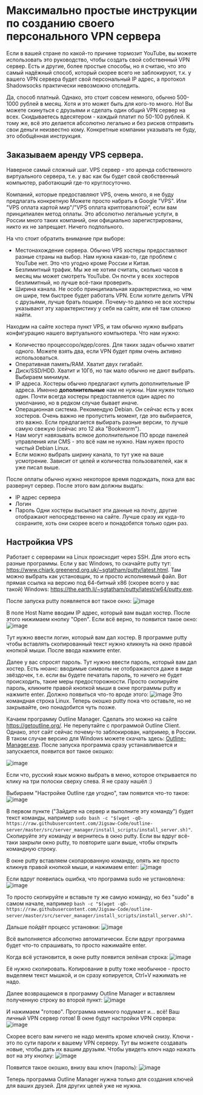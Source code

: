 # Максимально простые инструкции по созданию своего персонального VPN сервера

Если в вашей стране по какой-то причине тормозит YouTube, вы можете использовать это руководство, чтобы создать свой собственный VPN сервер. Есть и другие, более простые способы, но я считаю, что это самый надёжный способ, который скорее всего не заблокируют, т.к. у вашего VPN сервера будет свой персональный IP адрес, а протокол Shadowsocks практически невозможно отследить.

Да, способ платный. Однако, это стоит совсем немного, обычно 500-1000 рублей в месяц. Хотя и это может быть для кого-то много. Но! Вы можете скинуться с друзьями и сделать один общий VPN сервер на всех. Скидываетесь вдесятером - каждый платит по 50-100 рублей. К тому же, всё это делается абсолютно легально и без рисков отправить свои деньги неизвестно кому. Конкретные компании указывать не буду, это обобщённая инструкция.

## Заказываем аренду VPS сервера.
Наверное самый сложный шаг. VPS сервер - это аренда собственного виртуального сервера, т.е. у вас как бы будет свой свобственный компьютер, работающий где-то круглосуточно.

Компаний, которые предоставляют VPS, очень много, я не буду предлагать конкретную Можете просто набрать в Google "VPS". Или "VPS оплата картой мир"/"VPS оплата криптовалютой", если вам принципиален метод оплаты. Это абсолютно легальные услуги, в России много таких компаний, они официально зарегистрированы, никто их не запрещает. Ничего подпольного.

На что стоит обратить внимание при выборе:
* Местонахождение сервера. Обычно VPS хостеры предоставляют разные страны на выбор. Нам нужна какая-то, где проблем с YouTube нет. Это что угодно кроме России и Китая.
* Безлимитный трафик. Мы же не хотим считать, сколько часов в месяц мы может смотреть YouTube. Он почти у всех хостеров безлимитный, но лучше всё-таки проверить.
* Ширина канала. Не особо принципиальная характеристика, но чем он шире, тем быстрее будет работать VPN. Если хотите делить VPN с друзьями, лучше брать пошире. Почему-то далеко не все хостеры указывают эту характеристику у себя на сайте, или её там сложно найти.

Находим на сайте хостера пункт VPS, и там обычно нужно выбрать конфигурацию нашего виртуального компьютера. Что нам нужно:
* Количество процессоро/ядер/cores. Для таких задач обычно хватит одного. Можете взять два, если VPN будет прям очень активно использоваться.
* Оперативная память/RAM. Хватит двух гигабайт.
* Диск/SSD/HDD. Хватит и 10Гб, но так мало обычно не дают выбрать. Выбираем минимум.
* IP адреса. Хостеры обычно предлагают купить дополнительные IP адреса. Именно **дополнительные** нам не нужны. Нам нужен только один. Почти всегда хостеры предоставляется один адрес по умолчанию, но в редком случае бывает иначе.
* Операционная система. Рекомендую Debian. Он сейчас есть у всех хостеров. Очень важно не пропустить момент, где это выбирается, это важно. Если предлагается выбирать разные версии, то лучше самую свежую (сейчас это 12 aka "Bookworm").
* Нам могут навязывать всякое дополнительное ПО вроде панелей управления или CMS - это всё нам не нужно. Нам нужен просто чистый Debian Linux.
* Если можно выбрать ширину канала, то тут уже на ваше усмотрение. Зависит от целей и количества пользователей, как я уже писал выше.

После оплаты обычно нужно некоторое время подождать, пока для вас развернут сервер. После этого вам должны выдать:
* IP адрес сервера
* Логин
* Пароль
Одни хостеры высылают эти данные на почту, другие отображают непосредственно на сайте. Лучше сразу их куда-то сохраните, хоть они скорее всего и понадобятся только один раз.

## Настройкиа VPS
Работает с серверами на Linux происходит через SSH. Для этого есть разные программы. Если у вас Windows, то скачайте putty тут: https://www.chiark.greenend.org.uk/~sgtatham/putty/latest.html. Там можно выбрать как установщик, то и просто исполняемый файл. Вот прямая ссылка на версию под 64-битный x86 (скорее всего у вас такой) Windows: https://the.earth.li/~sgtatham/putty/latest/w64/putty.exe.

После запуска putty появляется вот такое окно:
![image](https://github.com/user-attachments/assets/77b2e90f-9c52-4be5-b093-10d630f5f48e)

В поле Host Name вводим IP адрес, который вам выдал хостер. После этого нижимаем кнопку "Open". Если всё верно, то появится такое окно:
![image](https://github.com/user-attachments/assets/8e5630b4-41b7-48f0-b723-02c338320189)

Тут нужно ввести логин, который вам дал хостер. В программе putty чтобы вставлять скопированный текст нужно кликнуть на окно правой кнопкой мыши. После ввода нажмите enter.

Далее у вас спросят пароль. Тут нужно ввести пароль, который вам дал хостер. Есть нюанс: вводимые символы не отображаются даже в виде звёздочек, т.е. если вы будете печатать пароль, то ничего не будет происходить, такие меры предосторожности. Просто скопируйте пароль, кликните правой кнопкой мыши в окне программы putty и нажмите enter. Должно появиться что-то вроде этого:
![image](https://github.com/user-attachments/assets/38e64c86-68ef-4780-943d-4b42e030e4be)
Это командная строка Linux. Теперь окошко putty пока что оставьте, но не закрывайте, оно понадобится чуть позже.

Качаем программу Outline Manager. Сделать это можно на сайте https://getoutline.org/. Не перепутайте с программой Outline Client. Однако, этот сайт сейчас почему-то заблокирован, например, в России. В таком случае версию для Windows можете скачать здесь: [Outline-Manager.exe](Outline-Manager.exe). После запуска программа сразу устанавливается и запускается, появится вот такое окошко:

![image](https://github.com/user-attachments/assets/721542cf-8e74-45a4-b40a-13117d2e63a2)

Если что, русский язык можно выбрать в меню, которое открывается по клику на три полоски сверху слева. Я не сразу нашёл :)

Выбираем "Настройке Outline где угодно", там появится что-то такое:
![image](https://github.com/user-attachments/assets/7abedc75-cee7-4398-95cf-69e9a737fa4d)

В первом пункте ("Зайдите на сервер и выполните эту команду") будет текст команды, например `sudo bash -c "$(wget -qO- https://raw.githubusercontent.com/Jigsaw-Code/outline-server/master/src/server_manager/install_scripts/install_server.sh)"`. Скопируйте эту команду и вернитесь в окно putty. Если вы вдруг всё-таки закрыли окно putty, то повторите шаги выше, чтобы открыть командную строку.

В окне putty вставляем скопарованную команду, опять же просто кликнув правой кнопкой мыши, и нажимаем enter:
![image](https://github.com/user-attachments/assets/3a49a67f-b7f5-4cda-8edc-0dd4b907aabb)

Если вдруг появилась ошибка, что программа sudo не установлена:
![image](https://github.com/user-attachments/assets/bbd60d33-7058-4825-a813-d5242e00f35b)

То просто скопируйте и вставьте ту же самую команду, но без "sudo" в самом начале, например `bash -c "$(wget -qO- https://raw.githubusercontent.com/Jigsaw-Code/outline-server/master/src/server_manager/install_scripts/install_server.sh)"`.

Дальше пойдёт процесс установки:
![image](https://github.com/user-attachments/assets/4774e324-2065-4dd2-8ce6-3d049a1e43e7)

Всё выполняется абсолютно автоматически. Если вдруг программа будет что-то спрашивать, то просто нажимайте enter.

Когда всё установится, в окне putty появится зелёная строка:
![image](https://github.com/user-attachments/assets/c863344c-8a9d-4e32-8c68-7370c9e3bf5b)

Её нужно скопировать. Копирование в putty тоже необычное - просто выделяем текст мышкой, и он сразу копируется, Ctrl+V нажимать не надо.

Далее возвращаемся в программу Outline Manager и вставляем полученную строку во второй пункт:
![image](https://github.com/user-attachments/assets/c920a63a-75a6-4eb8-8e4b-4a51d5fde008)

И нажимаем "готово". Программа немного подумает и... всё! Ваш личный VPN сервер готов! В окне будут настройки VPN сервера:
![image](https://github.com/user-attachments/assets/a924d92a-701e-441b-b60a-0747f00d2236)

Скорее всего вам ничего не надо менять кроме ключей снизу. Ключи - это по сути пароли к вашему VPN серверу. Тут вы можете создавать новые, чтобы дать их вашим друзьям. Чтобы увидеть ключ надо нажать вот на эту кнопку:
![image](https://github.com/user-attachments/assets/9bd04532-2854-4299-954c-90d60fe07996)

Появится такое окошко, внизу ваш ключ (пароль):
![image](https://github.com/user-attachments/assets/96529837-49d3-4ce2-9991-f80518c9414a)

Теперь программа Outline Manager нужна только для создания ключей для ваших друзей. Для других целей уже не нужна.
